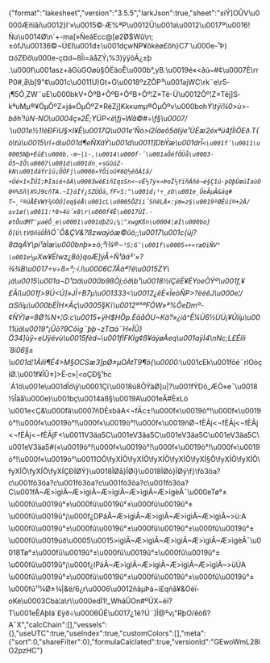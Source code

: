 {"format":"lakesheet","version":"3.5.5","larkJson":true,"sheet":"xíÝ]OÛV\u0000Æñïâí\u0012}l'»\u0015©·Æ%ªP\u0012Ü\u001a\u0012\u0017º\u0016!Ñu\u0014Ø\n´+-ma[»Ñ­eâEcc@[ø2Ø$Wû\n;±ófJ\u00136©¬Ù£I\u001d±\u001dçwNP¥ôkéø£õh}C7´\u000e-¹Þ)¤óZÐõ\u000e-ç¤d~8Îi=ãåZÝ¡%3)ÿÿõÁ¿±þ .\u000f\u001asz+ãGùGOøù§ÓËäoÊ\u000b°,yB.\u0019é«<ãú~#¢\u0007È\rrP0#,å\b[9\"¢\u001c\u0011U)Gt+G\u0018ºzZÕP³\u001ajWC\rk¨e\r5­¡¶5Ô¸ZW¨uE\u000bkV­+ÔºB­+ÔºB­+ÔºB­+Ôº¦Z×Të-Ü\u0012Ôº¦Z×Tëj]S­kªuMµ®¥ÖµÔºZ×já«ÖµÔºZ×RëZj]K­k«umµ®­ÖµÕºv\u000boh*Ý\tÿí¼0>ù>-bðh¹!üN-NO\u0004ç»2Ê;YÜP<ë\fj=Wâ©#÷\f§\u0007/´\u001e½1!èÐFìU§×I¥Ê\u0017Q\u001e'Ñò>í2Íäeô5äIÿe¹ÙÉæ2éxªü4fÌìÖEð.T{ò\tù\u0015\rî÷á\u001d¶eÑXäÝ\u001d\u0011]DbÝæ\u001drÏ`<\u001f¯\u0011\u0005Nþ+ÉûÉ\u000b.-m~|ì-,\u0014\u000f·´\u001aÕéfÖÜå\u0003­Ö5~IÕ\u0007\u001d\u001dn¸«sGûûZ­kN\u001dáÝrïü¡ÕÒFj\u0006»ÝÕioû¥6Q½êõÁîã/÷Üé×î×ÏÜÍ;ÞÌaié÷âÁ\u0003wêEiñIqsSn<~vË½7ÿ×»ÞoÏ½YïñÁñê~é§Çîú·pOþÜøúÌaùO0®%Sñ|X©J9cñTA.~Í}óÌÝ¿SZÜÒä,fF«S:^\u001d¡¹÷_zO\u001e¸ÛeÃ­µÃ&äq#T~¸²®üÅÉVWY­¾©ÒÚ]oq§éÅ\u001cL\u0005ÔZíi´SñêLÄ×:ým=z§\u0019ºØÊüí®+2Â/±v1ø(\u0011:*8¤4ù´x8\r\u000f4Ê\u0017ÙÌ.-øtÕudMT'µaéÔ_e\u0001\u001dþZü¡¼¦^xwgKßn\u0004¦øÍ\u000bo}Õ[Ú\tVOñöÛ`ÌñÓ¯Õ&ÇV&?ßzwaýõæ©ûö;;\u0017\u001c{üj?8¤qÁY\\pí¹àÌæ\u000bnþ»±ó;³ì¾®¬`­¹S;G¯\u001f\u0005»+«ræOïÑV°\u001e½µ`Xw¥ÉIwz¿8ó}qoÆ]ýÅ÷Ñ¹âá²'×?¾¾B\u0017÷v÷ß=³;·í.l\u0006C7Ãàª?è\u0015ZY\\¡á\u0015\u001a¬D¹¤ä\u000b9ßÒj;õð\b¹\u0018½íÇëË¥ÉYoeÒÝº\u001f,¥£Ãï\u001f>9Ú<Ú]»JÏ÷B7µ\u001333<\u0012¿êÈ«ÏeòÑP>?ëéêJ\u000e¦/¤Sñìµ\u000bÉÌH×Âç\u0005§Kï\u0012º°ºFÓW»ª%ÔeDmº-¢ÑÝ)ø=8Ø%N+¦G:c\u0015+ÿH$HÔp.ÈãåÓU~Kä?»¿iâ^Ê¼Ù6½ÙÚ¡¥Ûìíµ\u0011üä\u0019\"¡Ûõ?9Côìg¨þþ¬zT¤á¨H«ÏÛ}Ö34]ùÿ÷eUÿëvù\u0015fèd~\u001fÌFKÌg¢­ß¥áýøÄeq\u001aÿÍ4\nNc;L£Éili´8í06§±\u001d¦1Âili¶É4>M§OCSæ3]pØ±µOÀtT9¶ö{\u0000:*\u001cEk\u001fôé¨rlOòçíØ.\u001f¥ÏÛ±]>Ë·c»|<oÇÐ§¹hc´Á1ö\u001e\u001dÏö\\ÿ\u0001Çï\u0018ú8ÕÝàØ]u|?\u001fÝDõ_ÆÒ«e¯\u0018½Îäå\u000e)\u001bç\u0014àß§\u0019A\u001eÄ#ÈxLò \u001e<Ç&\u000fâ\u0007ñDÉxbäA<¬fÄc±!\u000f«\u0019ò°!\u000f«\u0019ò°!\u000f«\u0019ò°!\u000f«\u0019ò°!\u000f«\u0019ñØ¬fÈÃj<¬fÈÃj<¬fÈÃj<¬fÈÃj<¬fÈÃjF<\u0011V3äa5C\u001eV3äa5C\u001eV3äa5C\u001eV3äa5C\u001eV3äa5#(«\u0019ò°!\u000f«\u0019ò°!\u000f«\u0019ò°!\u000f«\u0019ò°!\u000f«\u0019ò°\u0011OÕ\fyXÍÕ\fyXÍÕ\fyXÍÕ\fyXÍÕ\fyXÍ§Õ\fyXÍÕ\fyXÍÕ\fyXÍÕ\fyXÍÕ\fyXÍÇÐÍØÝ}\u0018ÎØå}ÎØí}\u0018ÏØõ}ÏØý\f}\fö3öa?c\u001fö3öa?c\u001fö3öa?c\u001fö3öa?c\u001fö3öa?C\u001fÁ~Æ>ìgìÃ~Æ>ìgìÃ~Æ>ìgìÃ~Æ>ìgìÃ~Æ>ìgèÃ¯\u000eTø°±\u000fû\u0019û°±\u000fû\u0019û°±\u000fû\u0019û°±\u000fû\u0019û°¡\u000f¿DPáÃ~Æ>ìgìÃ~Æ>ìgìÃ~Æ>ìgìÃ~Æ>ìgìÃ~>ü:A\u000fû\u0019û°±\u000fû\u0019û°±\u000fû\u0019û°±\u000fû\u0019û°±\u000fû\u0019úð\u0005\u0015>ìgìÃ~Æ>ìgìÃ~Æ>ìgìÃ~Æ>ìgìÃ~Æ>ìgèÃ¯\u0018Tø°±\u000fû\u0019û°±\u000fû\u0019û°±\u000fû\u0019û°±\u000fû\u0019û°¡\u000f¿lPáÃ~Æ>ìgìÃ~Æ>ìgìÃ~Æ>ìgìÃ~Æ>ìgìÃ~>üÚA\u000fû\u0019û°±\u000fû\u0019û°±\u000fû\u0019û°±\u000fû\u0019û°±\u000fû¹¹¼Ø±¾|&ë/6¿r\u0006\u0012ñäµÞà~í£qñâ¥&Oéï-oKè\u0003Cbà¦a\r\\\u000edÌ1!_WhãÛOn#ºÜX~èï?T\u001eÊAþIä`£ÿð÷\u0006ÛË\u0017¿1ê?Ú¨]Î@²v¡\"RþO/êòß?A¯X","calcChain":[],"vessels":{},"useUTC":true,"useIndex":true,"customColors":[],"meta":{"sort":0,"shareFilter":0},"formulaCalclated":true,"versionId":"GEwoWmL28lO2pzHC"}